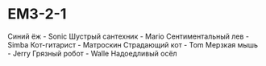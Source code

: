 # EM3-2-1
Синий ёж - Sonic
Шустрый сантехник - Mario
Сентиментальный лев - Simba
Кот-гитарист - Матроскин
Страдающий кот - Tom
Мерзкая мышь - Jerry
Грязный робот - Walle
Надоедливый осёл